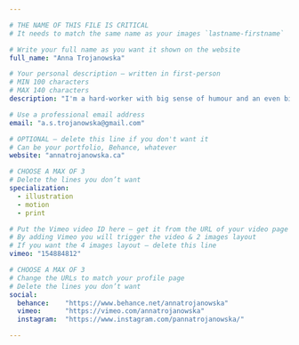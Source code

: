 ```yaml
---

# THE NAME OF THIS FILE IS CRITICAL
# It needs to match the same name as your images `lastname-firstname`

# Write your full name as you want it shown on the website
full_name: "Anna Trojanowska"

# Your personal description — written in first-person
# MIN 100 characters
# MAX 140 characters
description: "I'm a hard-worker with big sense of humour and an even bigger heart. As a designer, I'm inspired by nature, literature, and gangster rap."  

# Use a professional email address
email: "a.s.trojanowska@gmail.com"

# OPTIONAL — delete this line if you don't want it
# Can be your portfolio, Behance, whatever
website: "annatrojanowska.ca"

# CHOOSE A MAX OF 3
# Delete the lines you don’t want
specialization:
  - illustration
  - motion
  - print

# Put the Vimeo video ID here — get it from the URL of your video page
# By adding Vimeo you will trigger the video & 2 images layout
# If you want the 4 images layout — delete this line
vimeo: "154884812"

# CHOOSE A MAX OF 3
# Change the URLs to match your profile page
# Delete the lines you don’t want
social:
  behance:    "https://www.behance.net/annatrojanowska"
  vimeo:      "https://vimeo.com/annatrojanowska"
  instagram:  "https://www.instagram.com/pannatrojanowska/"

---
```

